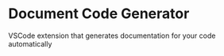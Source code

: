 # Document Code Generator
VSCode extension that generates documentation for your code automatically
